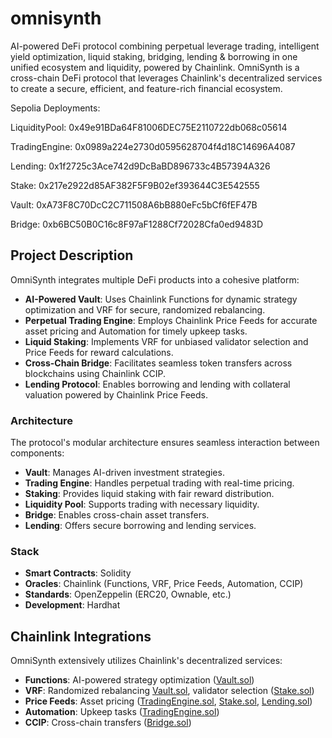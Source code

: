 # omnisynth
AI-powered DeFi protocol combining perpetual leverage trading, intelligent yield optimization, liquid staking, bridging, lending &amp; borrowing in one unified ecosystem and liquidity, powered by Chainlink. OmniSynth is a cross-chain DeFi protocol that leverages Chainlink's decentralized services to create a secure, efficient, and feature-rich financial ecosystem.

Sepolia Deployments:

  LiquidityPool: 0x49e91BDa64F81006DEC75E2110722db068c05614

  TradingEngine: 0x0989a224e2730d0595628704f4d18C14696A4087

  Lending: 0x1f2725c3Ace742d9DcBaBD896733c4B57394A326

  Stake: 0x217e2922d85AF382F5F9B02ef393644C3E542555

  Vault: 0xA73F8C70DcC2C711508A6bB880eFc5bCf6fEF47B
  
  Bridge: 0xb6BC50B0C16c8F97aF1288Cf72028Cfa0ed9483D



## Project Description

OmniSynth integrates multiple DeFi products into a cohesive platform:

- **AI-Powered Vault**: Uses Chainlink Functions for dynamic strategy optimization and VRF for secure, randomized rebalancing.
- **Perpetual Trading Engine**: Employs Chainlink Price Feeds for accurate asset pricing and Automation for timely upkeep tasks.
- **Liquid Staking**: Implements VRF for unbiased validator selection and Price Feeds for reward calculations.
- **Cross-Chain Bridge**: Facilitates seamless token transfers across blockchains using Chainlink CCIP.
- **Lending Protocol**: Enables borrowing and lending with collateral valuation powered by Chainlink Price Feeds.

### Architecture

The protocol's modular architecture ensures seamless interaction between components:

- **Vault**: Manages AI-driven investment strategies.
- **Trading Engine**: Handles perpetual trading with real-time pricing.
- **Staking**: Provides liquid staking with fair reward distribution.
- **Liquidity Pool**: Supports trading with necessary liquidity.
- **Bridge**: Enables cross-chain asset transfers.
- **Lending**: Offers secure borrowing and lending services.

### Stack

- **Smart Contracts**: Solidity
- **Oracles**: Chainlink (Functions, VRF, Price Feeds, Automation, CCIP)
- **Standards**: OpenZeppelin (ERC20, Ownable, etc.)
- **Development**: Hardhat

## Chainlink Integrations

OmniSynth extensively utilizes Chainlink's decentralized services:

- **Functions**: AI-powered strategy optimization ([Vault.sol](https://github.com/uncletom29/OmniSynth/blob/main/contracts/Vault.sol))
- **VRF**: Randomized rebalancing [Vault.sol](https://github.com/uncletom29/OmniSynth/blob/main/contracts/Vault.sol), validator selection ([Stake.sol](https://github.com/uncletom29/OmniSynth/blob/main/contracts/Stake.sol))
- **Price Feeds**: Asset pricing ([TradingEngine.sol](https://github.com/uncletom29/OmniSynth/blob/main/contracts/TradingEngine.sol), [Stake.sol](https://github.com/uncletom29/OmniSynth/blob/main/contracts/Stake.sol), [Lending.sol](https://github.com/uncletom29/OmniSynth/blob/main/contracts/Lending.sol))
- **Automation**: Upkeep tasks ([TradingEngine.sol](https://github.com/uncletom29/OmniSynth/blob/main/contracts/TradingEngine.sol))
- **CCIP**: Cross-chain transfers ([Bridge.sol](https://github.com/uncletom29/OmniSynth/blob/main/contracts/Bridge.sol))